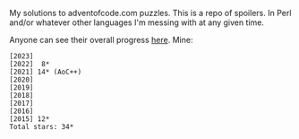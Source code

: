 My solutions to adventofcode.com puzzles. This is a repo of spoilers. In Perl
and/or whatever other languages I'm messing with at any given time.

Anyone can see their overall progress
[here](https://adventofcode.com/2023/events). Mine:

```
[2023]    
[2022]  8*
[2021] 14* (AoC++)
[2020]    
[2019]    
[2018]    
[2017]    
[2016]    
[2015] 12*
Total stars: 34*
```


